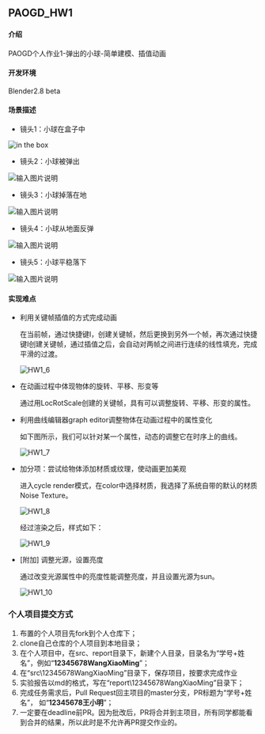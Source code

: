 ## PAOGD_HW1

#### 介绍

PAOGD个人作业1-弹出的小球-简单建模、插值动画

#### 开发环境

Blender2.8 beta

#### 场景描述

- 镜头1：小球在盒子中

![in the box](./HW1_1.png)

- 镜头2：小球被弹出

![输入图片说明](./HW1_2.png)

- 镜头3：小球掉落在地

![输入图片说明](HW1_3.png)

- 镜头4：小球从地面反弹

![输入图片说明](./HW1_4.png)

- 镜头5：小球平稳落下

![输入图片说明](./HW1_5.png)

#### 实现难点

- 利用关键帧插值的方式完成动画

  在当前帧，通过快捷键I，创建关键帧，然后更换到另外一个帧，再次通过快捷键I创建关键帧，通过插值之后，会自动对两帧之间进行连续的线性填充，完成平滑的过渡。

  ![HW1_6](./HW1_6.png)

- 在动画过程中体现物体的旋转、平移、形变等

  通过用LocRotScale创建的关键帧，具有可以调整旋转、平移、形变的属性。

- 利用曲线编辑器graph editor调整物体在动画过程中的属性变化

  如下图所示，我们可以针对某一个属性，动态的调整它在时序上的曲线。

  ![HW1_7](./HW1_7.png)

- 加分项：尝试给物体添加材质或纹理，使动画更加美观

  进入cycle render模式，在color中选择材质，我选择了系统自带的默认的材质Noise Texture。

  ![HW1_8](./HW1_8.png)

  经过渲染之后，样式如下：

  ![HW1_9](./HW1_9.png)

* [附加] 调整光源，设置亮度

  通过改变光源属性中的亮度性能调整亮度，并且设置光源为sun。

  ![HW1_10](./HW1_10.png)

### 个人项目提交方式

1. 布置的个人项目先fork到个人仓库下；
2. clone自己仓库的个人项目到本地目录；
3. 在个人项目中，在src、report目录下，新建个人目录，目录名为“学号+姓名”，例如“**12345678WangXiaoMing**”；
4. 在“src\12345678WangXiaoMing”目录下，保存项目，按要求完成作业
5. 实验报告以md的格式，写在“report\12345678WangXiaoMing”目录下；
6. 完成任务需求后，Pull Request回主项目的master分支，PR标题为“学号+姓名”， 如“**12345678王小明**”；
7. 一定要在deadline前PR。因为批改后，PR将合并到主项目，所有同学都能看到合并的结果，所以此时是不允许再PR提交作业的。